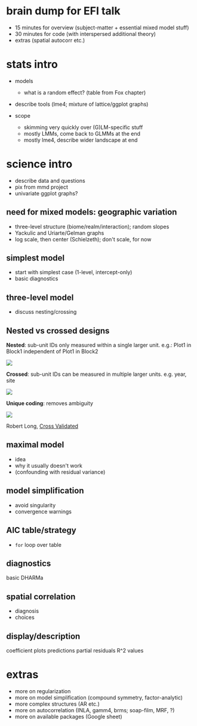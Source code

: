 # brain dump for EFI talk

- 15 minutes for overview (subject-matter + essential mixed model stuff)
- 30 minutes for code (with interspersed additional theory)
- extras (spatial autocorr etc.)

# stats intro

- models
   - what is a random effect?
    (table from Fox chapter)
	
- describe tools (lme4; mixture of lattice/ggplot graphs)
- scope
   - skimming very quickly over (G)LM-specific stuff
   - mostly LMMs, come back to GLMMs at the end
   - mostly lme4, describe wider landscape at end

# science intro

- describe data and questions
- pix from mmd project
- univariate ggplot graphs?

## need for mixed models: geographic variation

- three-level structure (biome/realm/interaction); random slopes
- Yackulic and Uriarte/Gelman graphs
- log scale, then center (Schielzeth); don't scale, for now

## simplest model

- start with simplest case (1-level, intercept-only)
- basic diagnostics

## three-level model

- discuss nesting/crossing

## Nested vs crossed designs

**Nested**: sub-unit IDs only measured within a single larger unit.
e.g.: Plot1 in Block1 independent of Plot1 in Block2

![](pix/CV_nested.png)

**Crossed**: sub-unit IDs can be measured in multiple larger units.
e.g. year, site

![](pix/CV_crossed.png)

**Unique coding**: removes ambiguity

![](pix/CV_unique.png)

Robert Long, [Cross Validated](https://stats.stackexchange.com/questions/228800/crossed-vs-nested-random-effects-how-do-they-differ-and-how-are-they-specified)

## maximal model

- idea
- why it usually doesn't work
- (confounding with residual variance)

## model simplification

- avoid singularity
- convergence warnings

## AIC table/strategy

- `for` loop over table

## diagnostics

basic
DHARMa

## spatial correlation

- diagnosis
- choices 


## display/description

coefficient plots
predictions
partial residuals
R^2 values

# extras

- more on regularization
- more on model simplification (compound symmetry, factor-analytic)
- more complex structures (AR etc.)
- more on autocorrelation (INLA, gamm4, brms; soap-film, MRF, ?)
- more on available packages (Google sheet)
